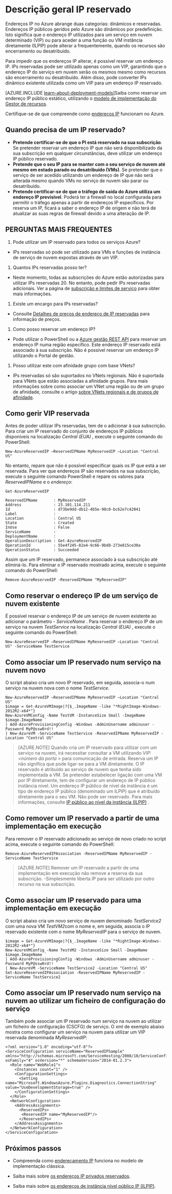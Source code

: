 <properties
   pageTitle="Reservada IP | Microsoft Azure"
   description="Compreender IPs reservadas e como geri-los"
   services="virtual-network"
   documentationCenter="na"
   authors="jimdial"
   manager="carmonm"
   editor="tysonn" />
<tags
   ms.service="virtual-network"
   ms.devlang="na"
   ms.topic="article"
   ms.tgt_pltfrm="na"
   ms.workload="infrastructure-services"
   ms.date="02/10/2016"
   ms.author="jdial" />

# <a name="reserved-ip-overview"></a>Descrição geral IP reservado
Endereços IP no Azure abrange duas categorias: dinâmicos e reservadas. Endereços IP públicos geridos pelo Azure são dinâmicos por predefinição. Isto significa que o endereço IP utilizados para um serviço em nuvem determinado (VIP) ou para aceder a uma função ou VM instância diretamente (ILPIP) pode alterar a frequentemente, quando os recursos são encerramento ou desatribuído.

Para impedir que os endereços IP alterar, é possível reservar um endereço IP. IPs reservadas pode ser utilizado apenas como um VIP, garantindo que o endereço IP do serviço em nuvem serão os mesmos mesmo como recursos são encerramento ou desatribuído. Além disso, pode converter IPs dinâmico existente utilizada como um VIP para um endereço IP reservado.

[AZURE.INCLUDE [learn-about-deployment-models](../../includes/learn-about-deployment-models-classic-include.md)]Saiba como reservar um endereço IP público estático, utilizando o [modelo de implementação do Gestor de recursos](virtual-network-ip-addresses-overview-arm.md).

Certifique-se de que compreende como [endereços IP](virtual-network-ip-addresses-overview-classic.md) funcionam no Azure.

## <a name="when-do-i-need-a-reserved-ip"></a>Quando precisa de um IP reservado?
- **Pretende certificar-se de que o PI está reservado na sua subscrição**. Se pretender reservar um endereço IP que não será disponibilizado da sua subscrição em qualquer circunstâncias, deve utilizar um endereço IP público reservado.  
- **Pretende que o seu IP para se manter com o seu serviço de nuvem até mesmo em estado parado ou desatribuído (VMs)**. Se pretender que o serviço de ser acedido utilizando um endereço de IP que não será alterada mesmo quando VMs no serviço de nuvem são parar ou desatribuído.
- **Pretende certificar-se de que o tráfego de saída do Azure utiliza um endereço IP previsível**. Poderá ter a firewall no local configurada para permitir o tráfego apenas a partir de endereços IP específicos. Por reserva um IP, ficará a saber o endereço IP de origem e não terá de atualizar as suas regras de firewall devido a uma alteração de IP.

## <a name="faq"></a>PERGUNTAS MAIS FREQUENTES
1. Pode utilizar um IP reservado para todos os serviços Azure?  
  - IPs reservadas só pode ser utilizado para VMs e funções de instância de serviço de nuvem expostas através de um VIP.
1. Quantos IPs reservadas posso ter?  
  - Neste momento, todas as subscrições do Azure estão autorizadas para utilizar IPs reservadas 20. No entanto, pode pedir IPs reservadas adicionais. Ver a página de [subscrição e limites de serviço](../azure-subscription-service-limits.md) para obter mais informações.
1. Existe um encargo para IPs reservadas?
  - Consulte [Detalhes de preços de endereço de IP reservadas](http://go.microsoft.com/fwlink/?LinkID=398482) para informação de preços.
1. Como posso reservar um endereço IP?
  - Pode utilizar o PowerShell ou a [Azure gestão REST API](https://msdn.microsoft.com/library/azure/dn722420.aspx) para reservar um endereço IP numa região específico. Este endereço IP reservado está associado à sua subscrição. Não é possível reservar um endereço IP utilizando o Portal de gestão.
1. Posso utilizar este com afinidade grupo com base VNets?
  - IPs reservadas só são suportados no VNets regionais. Não é suportada para VNets que estão associadas a afinidade grupos. Para mais informações sobre como associar um VNet uma região ou de um grupo de afinidade, consulte o artigo [sobre VNets regionais e de grupos de afinidade](virtual-networks-migrate-to-regional-vnet.md).

## <a name="how-to-manage-reserved-vips"></a>Como gerir VIP reservada

Antes de poder utilizar IPs reservadas, tem de o adicionar à sua subscrição. Para criar um IP reservado do conjunto de endereços IP públicos disponíveis na localização *Central (EUA)* , execute o seguinte comando do PowerShell:

    New-AzureReservedIP –ReservedIPName MyReservedIP –Location "Central US"

No entanto, repare que não é possível especificar quais os IP que está a ser reservada. Para ver que endereços IP são reservados na sua subscrição, execute o seguinte comando PowerShell e repare os valores para *ReservedIPName* e o *endereço*:

    Get-AzureReservedIP

    ReservedIPName       : MyReservedIP
    Address              : 23.101.114.211
    Id                   : d73be9dd-db12-4b5e-98c8-bc62e7c42041
    Label                :
    Location             : Central US
    State                : Created
    InUse                : False
    ServiceName          :
    DeploymentName       :
    OperationDescription : Get-AzureReservedIP
    OperationId          : 55e4f245-82e4-9c66-9bd8-273e815ce30a
    OperationStatus      : Succeeded

Assim que um IP reservado, permanece associado à sua subscrição até eliminá-lo. Para eliminar o IP reservado mostrado acima, execute o seguinte comando do PowerShell:

    Remove-AzureReservedIP -ReservedIPName "MyReservedIP"

## <a name="how-to-reserve-the-ip-address-of-an-existing-cloud-service"></a>Como reservar o endereço IP de um serviço de nuvem existente

É possível reservar o endereço IP de um serviço de nuvem existente ao adicionar o parâmetro *- ServiceName* . Para reservar o endereço IP de um serviço na nuvem *TestService* na localização *Central (EUA)* , execute o seguinte comando do PowerShell:

    New-AzureReservedIP –ReservedIPName MyReservedIP –Location "Central US" -ServiceName TestService


## <a name="how-to-associate-a-reserved-ip-to-a-new-cloud-service"></a>Como associar um IP reservado num serviço na nuvem novo
O script abaixo cria um novo IP reservado, em seguida, associa-o num serviço na nuvem nova com o nome *TestService*.

    New-AzureReservedIP –ReservedIPName MyReservedIP –Location "Central US"
    $image = Get-AzureVMImage|?{$_.ImageName -like "*RightImage-Windows-2012R2-x64*"}
    New-AzureVMConfig -Name TestVM -InstanceSize Small -ImageName $image.ImageName `
  	| Add-AzureProvisioningConfig -Windows -AdminUsername adminuser -Password MyP@ssw0rd!! `
  	| New-AzureVM -ServiceName TestService -ReservedIPName MyReservedIP -Location "Central US"

>[AZURE.NOTE] Quando cria um IP reservado para utilizar com um serviço na nuvem, irá necessitar consultar a VM utilizando *VIP:&lt;número da porta >* para comunicação de entrada. Reserva um IP não significa que pode ligar-se para a VM diretamente. O IP reservado é atribuído ao serviço de nuvem que tenha sido implementada a VM. Se pretender estabelecer ligação com uma VM por IP diretamente, tem de configurar um endereço de IP público instância nível. Um endereço IP público de nível da instância é um tipo de endereço IP público (denominado um ILPIP) que é atribuído diretamente para o seu VM. Não pode ser reservado. Para mais informações, consulte [IP público ao nível da instância (ILPIP)](virtual-networks-instance-level-public-ip.md) .

## <a name="how-to-remove-a-reserved-ip-from-a-running-deployment"></a>Como remover um IP reservado a partir de uma implementação em execução
Para remover o IP reservado adicionado ao serviço de novo criado no script acima, execute o seguinte comando do PowerShell:

    Remove-AzureReservedIPAssociation -ReservedIPName MyReservedIP -ServiceName TestService

>[AZURE.NOTE] Remover um IP reservado a partir de uma implementação em execução não remove a reserva da sua subscrição. -Simplesmente liberta IP para ser utilizado por outro recurso na sua subscrição.

## <a name="how-to-associate-a-reserved-ip-to-a-running-deployment"></a>Como associar um IP reservado para uma implementação em execução
O script abaixo cria um novo serviço de nuvem denominado *TestService2* com uma nova VM *TestVM2*com o nome e, em seguida, associa o IP reservado existente com o nome *MyReservedIP* para o serviço de nuvem.

    $image = Get-AzureVMImage|?{$_.ImageName -like "*RightImage-Windows-2012R2-x64*"}
    New-AzureVMConfig -Name TestVM2 -InstanceSize Small -ImageName $image.ImageName `
  	| Add-AzureProvisioningConfig -Windows -AdminUsername adminuser -Password MyP@ssw0rd!! `
  	| New-AzureVM -ServiceName TestService2 -Location "Central US"
    Set-AzureReservedIPAssociation -ReservedIPName MyReservedIP -ServiceName TestService2

## <a name="how-to-associate-a-reserved-ip-to-a-cloud-service-by-using-a-service-configuration-file"></a>Como associar um IP reservado num serviço na nuvem ao utilizar um ficheiro de configuração do serviço
Também pode associar um IP reservado num serviço na nuvem ao utilizar um ficheiro de configuração (CSCFG) de serviço. O xml de exemplo abaixo mostra como configurar um serviço na nuvem para utilizar um VIP reservada denominada *MyReservedIP*:

    <?xml version="1.0" encoding="utf-8"?>
    <ServiceConfiguration serviceName="ReservedIPSample" xmlns="http://schemas.microsoft.com/ServiceHosting/2008/10/ServiceConfiguration" osFamily="4" osVersion="*" schemaVersion="2014-01.2.3">
      <Role name="WebRole1">
        <Instances count="1" />
        <ConfigurationSettings>
          <Setting name="Microsoft.WindowsAzure.Plugins.Diagnostics.ConnectionString" value="UseDevelopmentStorage=true" />
        </ConfigurationSettings>
      </Role>
      <NetworkConfiguration>
        <AddressAssignments>
          <ReservedIPs>
           <ReservedIP name="MyReservedIP"/>
          </ReservedIPs>
        </AddressAssignments>
      </NetworkConfiguration>
    </ServiceConfiguration>

## <a name="next-steps"></a>Próximos passos

- Compreenda como [endereçamento IP](virtual-network-ip-addresses-overview-classic.md) funciona no modelo de implementação clássica.

- Saiba mais sobre [os endereços IP privados reservados](virtual-networks-reserved-private-ip.md).

- Saiba mais sobre [os endereços de instância nível público IP (ILPIP)](virtual-networks-instance-level-public-ip.md).
